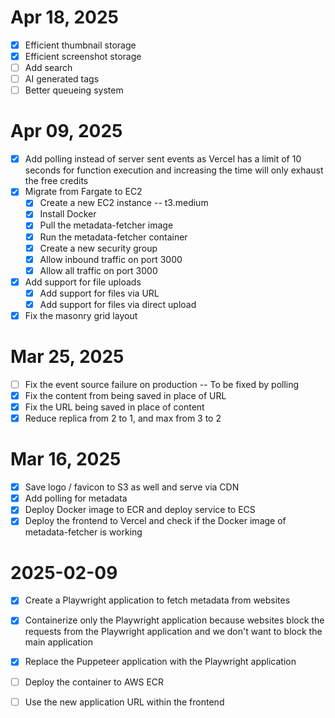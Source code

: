 # Apr 18, 2025

- [X] Efficient thumbnail storage
- [X] Efficient screenshot storage
- [ ] Add search
- [ ] AI generated tags
- [ ] Better queueing system

# Apr 09, 2025

- [X] Add polling instead of server sent events as Vercel has a limit of 10 seconds for function execution and increasing the time will only exhaust the free credits
- [X] Migrate from Fargate to EC2
  - [X] Create a new EC2 instance -- t3.medium
  - [X] Install Docker
  - [X] Pull the metadata-fetcher image
  - [X] Run the metadata-fetcher container
  - [X] Create a new security group
  - [X] Allow inbound traffic on port 3000
  - [X] Allow all traffic on port 3000
- [X] Add support for file uploads
  - [X] Add support for files via URL
  - [X] Add support for files via direct upload
- [X] Fix the masonry grid layout

# Mar 25, 2025

- [ ] Fix the event source failure on production -- To be fixed by polling
- [X] Fix the content from being saved in place of URL
- [X] Fix the URL being saved in place of content
- [X] Reduce replica from 2 to 1, and max from 3 to 2

# Mar 16, 2025

- [X] Save logo / favicon to S3 as well and serve via CDN
- [X] Add polling for metadata
- [X] Deploy Docker image to ECR and deploy service to ECS
- [X] Deploy the frontend to Vercel and check if the Docker image of metadata-fetcher is working

# 2025-02-09

- [X] Create a Playwright application to fetch metadata from websites
- [X] Containerize only the Playwright application because websites block the requests from the Playwright application and we don't want to block the main application
- [X] Replace the Puppeteer application with the Playwright application
- [ ] Deploy the container to AWS ECR
- [ ] Use the new application URL within the frontend


